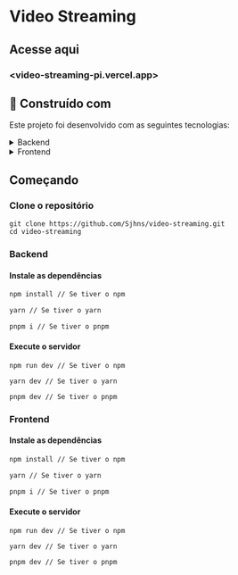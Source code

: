 # Video Streaming 

## Acesse aqui

### <video-streaming-pi.vercel.app>

## 🚀 Construído com

Este projeto foi desenvolvido com as seguintes tecnologias:

<details>
  <summary>Backend</summary>

-   [Node.js](https://nodejs.org/)
-   [Express](https://expressjs.com/)
-   [PrismaORM](https://www.prisma.io)
-   [Typescript](https://www.typescriptlang.org/)
-   [Tsx](https://www.prisma.io)
- [Cors](https://www.npmjs.com/package/cors)

</details>

<details>
  <summary>Frontend</summary>

-   [Next.js](https://nextjs.org)
-   [Typescript](https://www.typescriptlang.org/)
-   [Styled Components](https://styled-components.com/)
-   [Boxicons](https://boxicons.com/)

</details>

## Começando

### Clone o repositório

```shell
git clone https://github.com/Sjhns/video-streaming.git
cd video-streaming
```

### Backend

#### Instale as dependências

```bash
npm install // Se tiver o npm

yarn // Se tiver o yarn

pnpm i // Se tiver o pnpm
```

#### Execute o servidor

```
npm run dev // Se tiver o npm

yarn dev // Se tiver o yarn

pnpm dev // Se tiver o pnpm
```

### Frontend

#### Instale as dependências

```bash
npm install // Se tiver o npm

yarn // Se tiver o yarn

pnpm i // Se tiver o pnpm
```

#### Execute o servidor

```
npm run dev // Se tiver o npm

yarn dev // Se tiver o yarn

pnpm dev // Se tiver o pnpm
```

